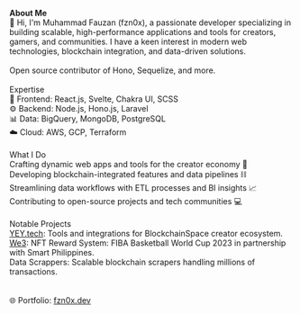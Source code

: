 **About Me**\
👋 Hi, I'm Muhammad Fauzan (fzn0x), a passionate developer specializing in building scalable, high-performance applications and tools for creators, gamers, and communities. I have a keen interest in modern web technologies, blockchain integration, and data-driven solutions.\
\
Open source contributor of Hono, Sequelize, and more.\
\
Expertise\
🚀 Frontend: React.js, Svelte, Chakra UI, SCSS\
⚙️ Backend: Node.js, Hono.js, Laravel\
📊 Data: BigQuery, MongoDB, PostgreSQL\
☁️ Cloud: AWS, GCP, Terraform\
\
What I Do\
Crafting dynamic web apps and tools for the creator economy 🌟\
Developing blockchain-integrated features and data pipelines ⛓️\
Streamlining data workflows with ETL processes and BI insights 📈\
Contributing to open-source projects and tech communities 💻\
\
Notable Projects\
[YEY.tech](https://app.yey.tech/): Tools and integrations for BlockchainSpace creator ecosystem.\
[We3](https://qr.we-3.io/): NFT Reward System: FIBA Basketball World Cup 2023 in partnership with Smart Philippines.\
Data Scrappers: Scalable blockchain scrapers handling millions of transactions.\
\
\
🌐 Portfolio: [fzn0x.dev](https://fzn0x.dev/)
